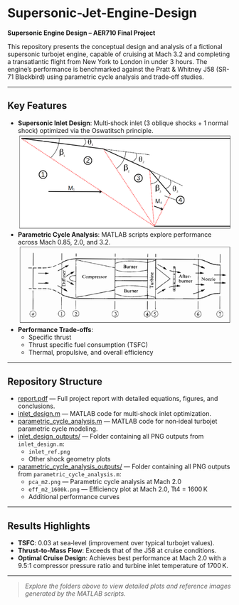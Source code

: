 # Supersonic-Jet-Engine-Design

**Supersonic Engine Design – AER710 Final Project**

This repository presents the conceptual design and analysis of a fictional supersonic turbojet engine, capable of cruising at Mach 3.2 and completing a transatlantic flight from New York to London in under 3 hours. The engine’s performance is benchmarked against the Pratt & Whitney J58 (SR-71 Blackbird) using parametric cycle analysis and trade‑off studies.

---

## Key Features

- **Supersonic Inlet Design**: Multi‑shock inlet (3 oblique shocks + 1 normal shock) optimized via the Oswatitsch principle.  
  ![inlet_ref](inlet_design_outputs/inlet_ref.png)
- **Parametric Cycle Analysis**: MATLAB scripts explore performance across Mach 0.85, 2.0, and 3.2.  
  ![engine_ref](parametric_cycle_analysis_outputs/eng_ref.png)
- **Performance Trade‑offs**:  
  - Specific thrust  
  - Thrust specific fuel consumption (TSFC)  
  - Thermal, propulsive, and overall efficiency

---

## Repository Structure

- [report.pdf](./report.pdf) — Full project report with detailed equations, figures, and conclusions.  
- [inlet_design.m](./inlet_design.m) — MATLAB code for multi‑shock inlet optimization.  
- [parametric_cycle_analysis.m](./parametric_cycle_analysis.m) — MATLAB code for non‑ideal turbojet parametric cycle modeling.  
- [inlet_design_outputs/](./inlet_design_outputs/) — Folder containing all PNG outputs from `inlet_design.m`:  
  - `inlet_ref.png`  
  - Other shock geometry plots  
- [parametric_cycle_analysis_outputs/](./parametric_cycle_analysis_outputs/) — Folder containing all PNG outputs from `parametric_cycle_analysis.m`:  
  - `pca_m2.png` — Parametric cycle analysis at Mach 2.0  
  - `eff_m2_1600k.png` — Efficiency plot at Mach 2.0, Tt4 = 1600 K  
  - Additional performance curves

---

## Results Highlights

- **TSFC**: 0.03 at sea‑level (improvement over typical turbojet values).  
- **Thrust‑to‑Mass Flow**: Exceeds that of the J58 at cruise conditions.  
- **Optimal Cruise Design**: Achieves best performance at Mach 2.0 with a 9.5:1 compressor pressure ratio and turbine inlet temperature of 1700 K.

---

> _Explore the folders above to view detailed plots and reference images generated by the MATLAB scripts._

